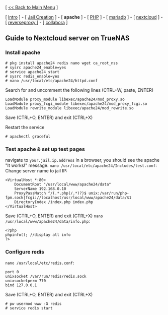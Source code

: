 [ [<< Back to Main Menu](https://github.com/seth586/guides/blob/master/README.md) ]

[ [Intro](README.md) ] - [ [Jail Creation](1_jail.md) ]  - [ **apache** ] - [ [PHP](3_php.md) ] - [ [mariadb](2_mariadb.md) ] - [ [nextcloud](5_nextcloud.md) ] - [ [reverseproxy ](6_reverseproxy.md)] - [ [collabora](7_collabora.md) ]

## Guide to Nextcloud server on TrueNAS

### Install apache
```
# pkg install apache24 redis nano wget ca_root_nss
# sysrc apache24_enable=yes
# service apache24 start
# sysrc redis_enable=yes 
# nano /usr/local/etc/apache24/httpd.conf
```
Search for and uncomment the following lines (CTRL+W, paste, ENTER)
```
LoadModule proxy_module libexec/apache24/mod_proxy.so
LoadModule proxy_fcgi_module libexec/apache24/mod_proxy_fcgi.so
LoadModule rewrite_module libexec/apache24/mod_rewrite.so
```
Save (CTRL+O, ENTER) and exit (CTRL+X)

Restart the service
```
# apachectl graceful
```

### Test apache & set up test pages
navigate to `your.jail.ip.address` in a browser, you should see the apache "It works!" message.
`nano /usr/local/etc/apache24/Includes/test.conf`: Change server name to jail IP:
```
<VirtualHost *:80>
    DocumentRoot "/usr/local/www/apache24/data"
    ServerName 192.168.0.10
    ProxyPassMatch ^/(.*.php(/.*)?)$ unix:/var/run/php-fpm.sock|fcgi://localhost/usr/local/www/apache24/data/$1
    DirectoryIndex /index.php index.php
</VirtualHost>
```
Save (CTRL+O, ENTER) and exit (CTRL+X)
`nano /usr/local/www/apache24/data/info.php`:
```
<?php
phpinfo(); //display all info
?>
```

### Configure redis
`nano /usr/local/etc/redis.conf`:
```
port 0
unixsocket /var/run/redis/redis.sock
unixsocketperm 770
bind 127.0.0.1
```
Save (CTRL+O, ENTER) and exit (CTRL+X)
```
# pw usermod www -G redis
# service redis start
```

